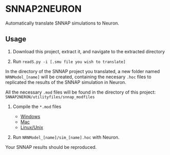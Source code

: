 # SNNAP2NEURON
Automatically translate SNNAP simulations to Neuron.

## Usage

1. Download this project, extract it, and navigate to the extracted directory

2. Run `readS.py -i [.smu file you wish to translate]`

In the directory of the SNNAP project you translated, a new folder named `NRNModel_[name]` will be created, containing the necesary `.hoc` files to replicated the results of the SNNAP simulation in Neuron.

All the necessary `.mod` files will be found in the directory of this project: `SNNAP2NERON/utilityfiles/snnap_modfiles`

1. Compile the `*.mod` files 

    - [Windows](https://www.neuron.yale.edu/neuron/static/docs/nmodl/mswin.html)
    - [Mac](https://www.neuron.yale.edu/neuron/static/docs/nmodl/macos.html)
    - [Linux/Unix](https://www.neuron.yale.edu/neuron/static/docs/nmodl/unix.html)

1. Run `NRNModel_[name]/sim_[name].hoc` with Neuron.

Your SNNAP results should be reproduced.